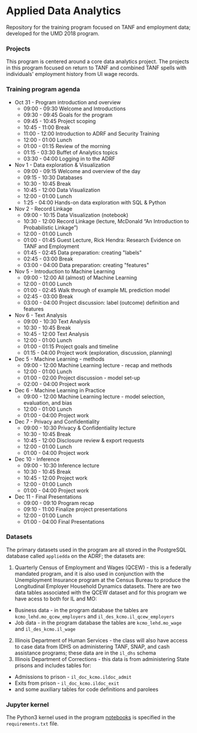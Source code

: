 # Applied Data Analytics

Repository for the training program focused on TANF and employment data; developed for the UMD 2018 program.

### Projects
This program is centered around a core data analytics project. The projects in this program focused on return to TANF and combined TANF spells with individuals' employment history from UI wage records.

### Training program agenda
- Oct 31 - Program introduction and overview
  - 09:00 - 09:30 Welcome and Introductions
  - 09:30 - 09:45 Goals for the program
  - 09:45 - 10:45 Project scoping
  - 10:45 - 11:00 Break
  - 11:00 - 12:00 Introduction to ADRF and Security Training
  - 12:00 - 01:00 Lunch
  - 01:00 - 01:15 Review of the morning
  - 01:15 - 03:30 Buffet of Analytics topics
  - 03:30 - 04:00 Logging in to the ADRF
- Nov 1 - Data exploration & Visualization
  - 09:00 - 09:15 Welcome and overview of the day
  - 09:15 - 10:30 Databases
  - 10:30 - 10:45 Break
  - 10:45 - 12:00 Data Visualization
  - 12:00 - 01:00 Lunch
  - 1:25 - 04:00 Hands-on data exploration with SQL & Python
- Nov 2 - Record Linkage
  - 09:00 - 10:15 Data Visualization (notebook)
  - 10:30 - 12:00 Record Linkage (lecture, McDonald “An Introduction to Probabilistic Linkage”)
  - 12:00 - 01:00 Lunch
  - 01:00 - 01:45 Guest Lecture, Rick Hendra: Research Evidence on TANF and Employment
  - 01:45 - 02:45 Data preparation: creating "labels"
  - 02:45 - 03:00 Break
  - 03:00 - 04:00 Data preparation: creating "features"
- Nov 5 - Introduction to Machine Learning
  - 09:00 - 12:00 All (almost) of Machine Learning
  - 12:00 - 01:00 Lunch
  - 01:00 - 02:45 Walk through of example ML prediction model
  - 02:45 - 03:00 Break
  - 03:00 - 04:00 Project discussion: label (outcome) definition and features
- Nov 6 - Text Analysis
  - 09:00 - 10:30 Text Analysis
  - 10:30 - 10:45 Break
  - 10:45 - 12:00 Text Analysis
  - 12:00 - 01:00 Lunch
  - 01:00 - 01:15 Project goals and timeline
  - 01:15 - 04:00 Project work (exploration, discussion, planning)
- Dec 5 - Machine Learning - methods
  - 09:00 - 12:00 Machine Learning lecture - recap and methods
  - 12:00 - 01:00 Lunch
  - 01:00 - 02:00 Project discussion - model set-up
  - 02:00 - 04:00 Project work
- Dec 6 - Machine Learning in Practice
  - 09:00 - 12:00 Machine Learning lecture - model selection, evaluation, and bias
  - 12:00 - 01:00 Lunch
  - 01:00 - 04:00 Project work
- Dec 7 - Privacy and Confidentiality
  - 09:00 - 10:30 Privacy & Confidentiality lecture
  - 10:30 - 10:45 Break
  - 10:45 - 12:00 Disclosure review & export requests
  - 12:00 - 01:00 Lunch
  - 01:00 - 04:00 Project work
- Dec 10 - Inference
  - 09:00 - 10:30 Inference lecture
  - 10:30 - 10:45 Break
  - 10:45 - 12:00 Project work
  - 12:00 - 01:00 Lunch
  - 01:00 - 04:00 Project work
- Dec 11 - Final Presentations
  - 09:00 - 09:10 Program recap
  - 09:10 - 11:00 Finalize project presentations
  - 12:00 - 01:00 Lunch
  - 01:00 - 04:00 Final Presentations

### Datasets
The primary datasets used in the program are all stored in the PostgreSQL database called `appliedda` on the ADRF; the datasets are:
1. Quarterly Census of Employment and Wages (QCEW) - this is a federally mandated program, and it is also used in conjunction with the Unemployment Insurance program at the Census Bureau to produce the Longitudinal Employer Household Dynamics datasets. There are two data tables associated with the QCEW dataset and for this program we have acess to both for IL and MO:
  + Business data - in the program database the tables are `kcmo_lehd.mo_qcew_employers` and `il_des_kcmo.il_qcew_employers`
  + Job data -  in the program database the tables are `kcmo_lehd.mo_wage` and `il_des_kcmo.il_wage`
2. Illinois Department of Human Services - the class will also have access to case data from IDHS on administering TANF, SNAP, and cash assistance programs; these data are in the `il_dhs` schema
3. Illinois Department of Corrections - this data is from administering State prisons and includes tables for:
  + Admissions to prison - `il_doc_kcmo.ildoc_admit`
  + Exits from prison - `il_doc_kcmo.ildoc_exit`
  + and some auxiliary tables for code definitions and parolees

### Jupyter kernel
The Python3 kernel used in the program [notebooks](notebooks/) is specified in the `requirements.txt` file.
